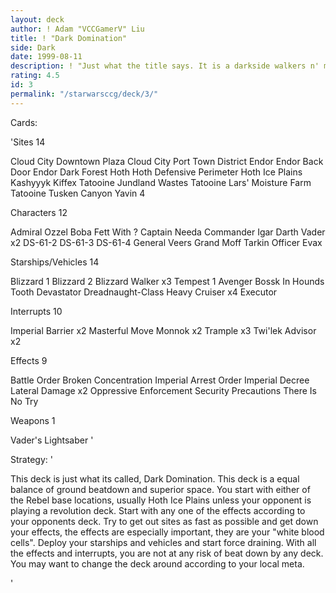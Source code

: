 ```yaml
---
layout: deck
author: ! Adam "VCCGamerV" Liu
title: ! "Dark Domination"
side: Dark
date: 1999-08-11
description: ! "Just what the title says. It is a darkside walkers n' mains deck that has a lot of power to it."
rating: 4.5
id: 3
permalink: "/starwarsccg/deck/3/"
---
```

Cards: 

'Sites 14

Cloud City Downtown Plaza
Cloud City Port Town District
Endor
Endor Back Door
Endor Dark Forest
Hoth
Hoth Defensive Perimeter
Hoth Ice Plains
Kashyyyk
Kiffex
Tatooine Jundland Wastes
Tatooine Lars' Moisture Farm
Tatooine Tusken Canyon
Yavin 4

Characters 12

Admiral Ozzel
Boba Fett With ?
Captain Needa
Commander Igar
Darth Vader x2
DS-61-2
DS-61-3
DS-61-4
General Veers
Grand Moff Tarkin
Officer Evax

Starships/Vehicles 14

Blizzard 1
Blizzard 2
Blizzard Walker x3
Tempest 1
Avenger
Bossk In Hounds Tooth
Devastator
Dreadnaught-Class Heavy Cruiser x4
Executor

Interrupts 10

Imperial Barrier x2
Masterful Move
Monnok x2
Trample x3
Twi'lek Advisor x2

Effects 9

Battle Order
Broken Concentration
Imperial Arrest Order
Imperial Decree
Lateral Damage x2
Oppressive Enforcement
Security Precautions
There Is No Try

Weapons 1

Vader's Lightsaber '

Strategy: '

This deck is just what its called, Dark Domination. This deck is a equal balance of ground beatdown and superior space. You start with either of the Rebel base locations, usually Hoth Ice Plains unless your opponent is playing a revolution deck. Start with any one of the effects according to your opponents deck. Try to get out sites as fast as possible and get down your effects, the effects are especially important, they are your "white blood cells". Deploy your starships and vehicles and start force draining. With all the effects and interrupts, you are not at any risk of beat down by any deck.
You may want to change the deck around according to your local meta.

'
